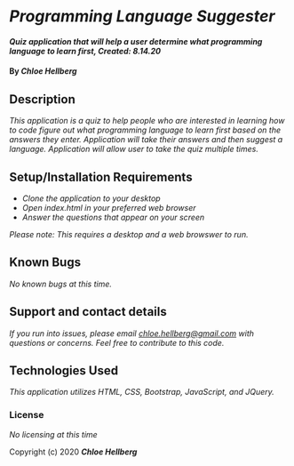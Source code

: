 # _Programming Language Suggester_

#### _Quiz application that will help a user determine what programming language to learn first, Created: 8.14.20_

#### By _**Chloe Hellberg**_

## Description

_This application is a quiz to help people who are interested in learning how to code figure out what programming language to learn first based on the answers they enter. Application will take their answers and then suggest a language. Application will allow user to take the quiz multiple times._

## Setup/Installation Requirements

* _Clone the application to your desktop_
* _Open index.html in your preferred web browser_
* _Answer the questions that appear on your screen_


_Please note: This requires a desktop and a web browswer to run._

## Known Bugs

_No known bugs at this time._

## Support and contact details

_If you run into issues, please email chloe.hellberg@gmail.com with questions or concerns. Feel free to contribute to this code._

## Technologies Used

_This application utilizes HTML, CSS, Bootstrap, JavaScript, and JQuery._

### License

*No licensing at this time*

Copyright (c) 2020 **_Chloe Hellberg_**
